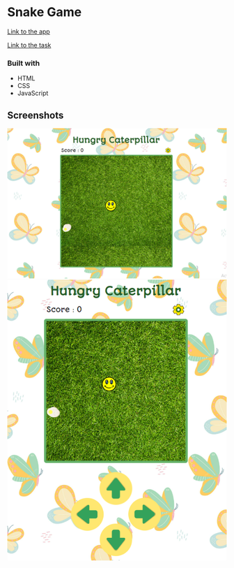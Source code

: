 # Snake Game

[Link to the app](https://kat2709.github.io/snake-game/)

[Link to the task](https://github.com/rolling-scopes-school/tasks/blob/master/tasks/js30%23/js30-9.md)

### Built with

- HTML
- CSS
- JavaScript

## Screenshots

![](./assets/snake-dekstop.PNG)
![](./assets/snake-mobile.PNG)